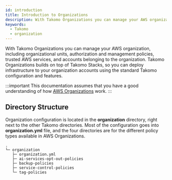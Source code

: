 ```yaml
---
id: introduction
title: Introduction to Organizations
description: With Takomo Organizations you can manage your AWS organization, including organizational units, authorization and management policies, trusted AWS services, and accounts that belong to the organization
keywords:
  - Takomo
  - organization
---
```

With Takomo Organizations you can manage your AWS organization, including organizational units, authorization and management policies, trusted AWS services, and accounts belonging to the organization. Takomo Organizations builds on top of Takomo Stacks, so you can deploy infrastructure to your organization accounts using the standard Takomo configuration and features.

:::important
This documentation assumes that you have a good understanding of how [AWS Organizations](https://docs.aws.amazon.com/organizations/latest/userguide/orgs_introduction.html) work.
:::

## Directory Structure

Organization configuration is located in the **organization** directory, right next to the other Takomo directories. Most of the configuration goes into **organization.yml** file, and the four directories are for the different policy types available in AWS Organizations.

```
.
└─ organization
   ├─ organization.yml
   ├─ ai-services-opt-out-policies
   ├─ backup-policies
   ├─ service-control-policies
   └─ tag-policies
```